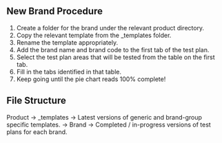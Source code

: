 New Brand Procedure
-------------------
1. Create a folder for the brand under the relevant product directory.
2. Copy the relevant template from the _templates folder.
3. Rename the template appropriately.
4. Add the brand name and brand code to the first tab of the test plan.
5. Select the test plan areas that will be tested from the table on the first tab.
6. Fill in the tabs identified in that table.
7. Keep going until the pie chart reads 100% complete!

File Structure
--------------
Product
    -> _templates
        -> Latest versions of generic and brand-group specific templates.
    -> Brand
        -> Completed / in-progress versions of test plans for each brand.